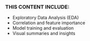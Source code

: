 ### **THIS CONTENT INCLUDE:**

- Exploratory Data Analysis (EDA)
- Correlation and feature importance
- Model training and evaluation
- Visual summaries and insights

